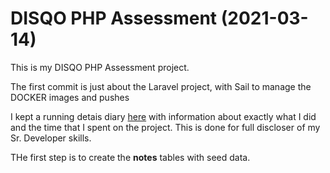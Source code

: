 
# DISQO PHP Assessment (2021-03-14)

This is my DISQO PHP Assessment project.

The first commit is just about the Laravel project, with Sail to manage the DOCKER images and pushes

I kept a running detais diary [here](https://docs.google.com/document/d/1KDEya5d9SrYfhfqFuuRRotMwDp0-2llHWh2hkX7M4OE/edit?usp=sharing) with information about exactly what I did and the time that I spent on the project.  This is done for full discloser of my Sr. Developer skills.

THe first step is to create the **notes** tables with seed data.

